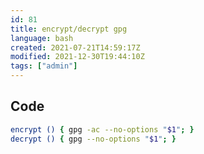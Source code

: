 ```yaml
---
id: 81
title: encrypt/decrypt gpg
language: bash
created: 2021-07-21T14:59:17Z
modified: 2021-12-30T19:44:10Z
tags: ["admin"]
---
```


## Code

```bash
encrypt () { gpg -ac --no-options "$1"; }
decrypt () { gpg --no-options "$1"; }
```

<!-- end -->

